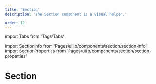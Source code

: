 ```yaml
---
title: 'Section'
description: 'The Section component is a visual helper.'

order: 12
---
```


import Tabs from 'Tags/Tabs'

import SectionInfo from 'Pages/uilib/components/section/section-info'
import SectionProperties from 'Pages/uilib/components/section/section-properties'

# Section

<Tabs>
  <Tabs.Content>
    <SectionInfo />
  </Tabs.Content>
  <Tabs.Content>
    <SectionProperties />
  </Tabs.Content>
</Tabs>
